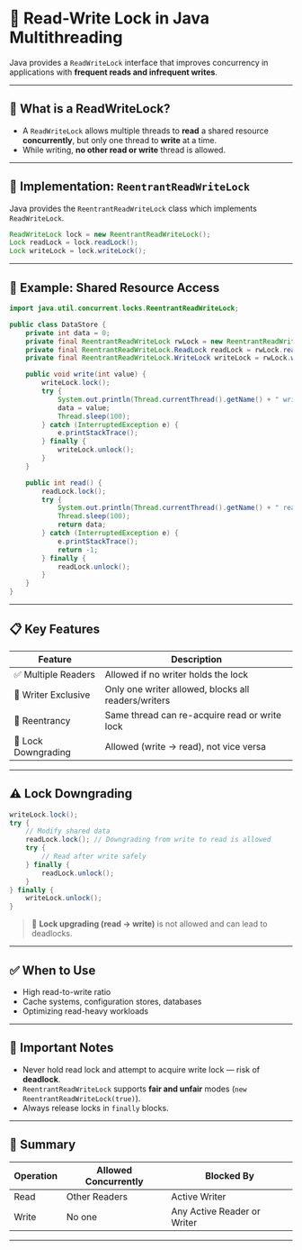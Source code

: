 
# 📖 Read-Write Lock in Java Multithreading

Java provides a `ReadWriteLock` interface that improves concurrency in applications with **frequent reads and infrequent writes**.

---

## 🧠 What is a ReadWriteLock?

- A `ReadWriteLock` allows multiple threads to **read** a shared resource **concurrently**, but only one thread to **write** at a time.
- While writing, **no other read or write** thread is allowed.

---

## 🔐 Implementation: `ReentrantReadWriteLock`

Java provides the `ReentrantReadWriteLock` class which implements `ReadWriteLock`.

```java
ReadWriteLock lock = new ReentrantReadWriteLock();
Lock readLock = lock.readLock();
Lock writeLock = lock.writeLock();
```

---

## 🧪 Example: Shared Resource Access

```java
import java.util.concurrent.locks.ReentrantReadWriteLock;

public class DataStore {
    private int data = 0;
    private final ReentrantReadWriteLock rwLock = new ReentrantReadWriteLock();
    private final ReentrantReadWriteLock.ReadLock readLock = rwLock.readLock();
    private final ReentrantReadWriteLock.WriteLock writeLock = rwLock.writeLock();

    public void write(int value) {
        writeLock.lock();
        try {
            System.out.println(Thread.currentThread().getName() + " writing " + value);
            data = value;
            Thread.sleep(100);
        } catch (InterruptedException e) {
            e.printStackTrace();
        } finally {
            writeLock.unlock();
        }
    }

    public int read() {
        readLock.lock();
        try {
            System.out.println(Thread.currentThread().getName() + " reading " + data);
            Thread.sleep(100);
            return data;
        } catch (InterruptedException e) {
            e.printStackTrace();
            return -1;
        } finally {
            readLock.unlock();
        }
    }
}
```

---

## 📋 Key Features

| Feature               | Description                                        |
|------------------------|----------------------------------------------------|
| ✅ Multiple Readers     | Allowed if no writer holds the lock               |
| 🚫 Writer Exclusive     | Only one writer allowed, blocks all readers/writers |
| 🔁 Reentrancy           | Same thread can re-acquire read or write lock     |
| 🚦 Lock Downgrading     | Allowed (write → read), not vice versa            |

---

## ⚠️ Lock Downgrading

```java
writeLock.lock();
try {
    // Modify shared data
    readLock.lock(); // Downgrading from write to read is allowed
    try {
        // Read after write safely
    } finally {
        readLock.unlock();
    }
} finally {
    writeLock.unlock();
}
```

> 🔴 **Lock upgrading (read → write)** is not allowed and can lead to deadlocks.

---

## ✅ When to Use

- High read-to-write ratio
- Cache systems, configuration stores, databases
- Optimizing read-heavy workloads

---

## 📝 Important Notes

- Never hold read lock and attempt to acquire write lock — risk of **deadlock**.
- `ReentrantReadWriteLock` supports **fair and unfair** modes (`new ReentrantReadWriteLock(true)`).
- Always release locks in `finally` blocks.

---

## 📌 Summary

| Operation     | Allowed Concurrently | Blocked By         |
|---------------|-----------------------|--------------------|
| Read          | Other Readers         | Active Writer      |
| Write         | No one                | Any Active Reader or Writer |

---
